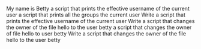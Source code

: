 My name is Betty
a script that prints the effective username of the current user 
a script that prints all the groups the current user
Write a script that prints the effective username of the current user
Write a script that changes the owner of the file hello to the user betty
a script that changes the owner of file hello to user betty
Write a script that changes the owner of the file hello to the user betty   
